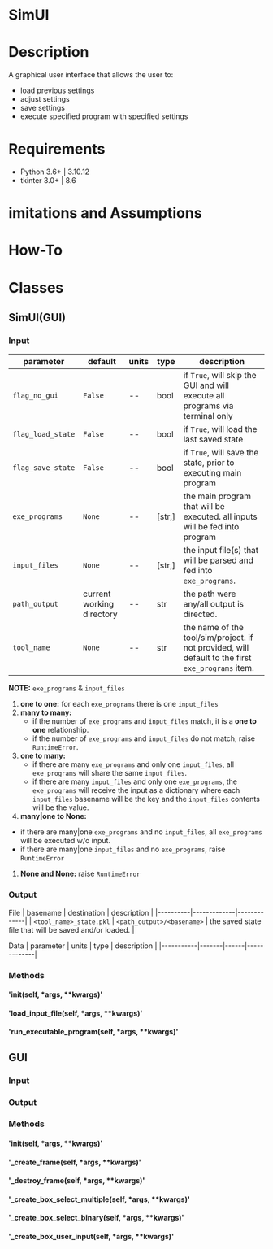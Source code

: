 # SimUI

# Description

A graphical user interface that allows the user to:
- load previous settings
- adjust settings
- save settings
- execute specified program with specified settings

# Requirements
- Python 3.6+ | 3.10.12
- tkinter 3.0+ | 8.6

# imitations and Assumptions

# How-To

# Classes

## SimUI(GUI)

### Input

| parameter | default | units | type |description |
|-----------|---------|-------|------|------------|
| `flag_no_gui` | `False` | -- | bool | if `True`, will skip the GUI and will execute all programs via terminal only |
| `flag_load_state` | `False` | -- | bool | if `True`, will load the last saved state |
| `flag_save_state` | `False` | -- | bool | if `True`, will save the state, prior to executing main program |
| `exe_programs` | `None` | -- | [str,] | the main program that will be executed. all inputs will be fed into program |
| `input_files` | `None` | -- | [str,] | the input file(s) that will be parsed and fed into `exe_programs`. |
| `path_output` | current working directory | -- | str | the path were any/all output is directed. |
| `tool_name` | `None` | -- | str | the name of the tool/sim/project. if not provided, will default to the first `exe_programs` item. |

**NOTE:** `exe_programs` & `input_files`
1) **one to one:** for each `exe_programs` there is one `input_files`
1) **many to many:**
   - if the number of `exe_programs` and `input_files` match, it is a **one to one** relationship.
   - if the number of `exe_programs` and `input_files` do not match, raise `RuntimeError`.
1) **one to many:**
   - if there are many `exe_programs` and only one `input_files`, all `exe_programs` will share the same `input_files`.
   - if there are many `input_files` and only one `exe_programs`, the `exe_programs` will receive the input as a dictionary where each `input_files` basename will be the key and the `input_files` contents will be the value.
1) **many|one to None:**
  - if there are many|one `exe_programs` and no `input_files`, all `exe_programs` will be executed w/o input.
  - if there are many|one `input_files` and no `exe_programs`, raise `RuntimeError`
1) **None and None:** raise `RuntimeError`

### Output

File
| basename | destination | description |
|----------|-------------|-------------|
| `<tool_name>_state.pkl` | `<path_output>/<basename>` | the saved state file that will be saved and/or loaded. |

Data
| parameter | units | type | description |
|-----------|-------|------|-------------|

### Methods

#### '__init__(self, *args, **kwargs)'

#### 'load_input_file(self, *args, **kwargs)'

#### 'run_executable_program(self, *args, **kwargs)'

## GUI

### Input

### Output

### Methods

#### '__init__(self, *args, **kwargs)'

#### '_create_frame(self, *args, **kwargs)'

#### '_destroy_frame(self, *args, **kwargs)'

#### '_create_box_select_multiple(self, *args, **kwargs)'

#### '_create_box_select_binary(self, *args, **kwargs)'

#### '_create_box_user_input(self, *args, **kwargs)'

